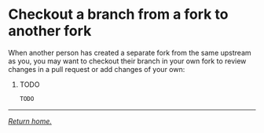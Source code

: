 # Checkout a branch from a fork to another fork

When another person has created a separate fork from the same upstream as you, you may want to checkout their branch in
your own fork to review changes in a pull request or add changes of your own:

1. TODO

    ```bash
    TODO
    ```

***

*[Return home.](../README.md)*
